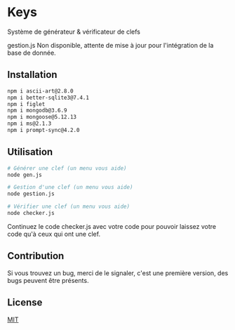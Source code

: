 # Keys
Système de générateur &amp; vérificateur de clefs

gestion.js Non disponible, attente de mise à jour pour l'intégration de la base de donnée.

## Installation

```bash
npm i ascii-art@2.8.0
npm i better-sqlite3@7.4.1
npm i figlet
npm i mongodb@3.6.9
npm i mongoose@5.12.13
npm i ms@2.1.3
npm i prompt-sync@4.2.0
```

## Utilisation

```bash
# Générer une clef (un menu vous aide)
node gen.js

# Gestion d'une clef (un menu vous aide)
node gestion.js

# Vérifier une clef (un menu vous aide)
node checker.js
```

Continuez le code checker.js avec votre code pour pouvoir laissez votre code qu'à ceux qui ont une clef.

## Contribution
Si vous trouvez un bug, merci de le signaler, c'est une première version, des bugs peuvent être présents.

## License
[MIT](https://choosealicense.com/licenses/mit/)
